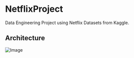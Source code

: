 # NetflixProject
Data Engineering Project using Netflix Datasets from Kaggle.


## Architecture
![Image](https://github.com/user-attachments/assets/2889a0fc-9021-4c19-b08b-d2006f3b169d)
